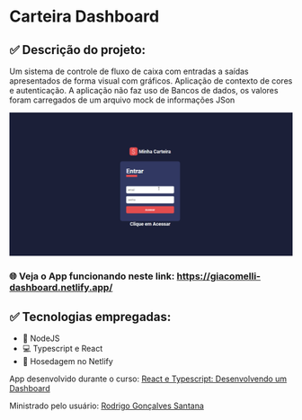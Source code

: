 # Carteira Dashboard

## :white_check_mark: Descrição do projeto:

Um sistema de controle de fluxo de caixa com entradas a saídas apresentados de forma visual com gráficos. Aplicação de contexto de cores e autenticação. A aplicação não faz uso de Bancos de dados, os valores foram carregados de um arquivo mock de informações JSon

![Gif mostrando o sistema em funcionamento](https://github.com/Giacomellivinicius/carteira-dashboard-react/blob/main/dashboard-react.gif?raw=true)

### :globe_with_meridians: Veja o App funcionando neste link: https://giacomelli-dashboard.netlify.app/ 

## :white_check_mark: Tecnologias empregadas:
- :dart: NodeJS
- :computer: Typescript e React
- :rocket: Hosedagem no Netlify

<p> App desenvolvido durante o curso: <a href="https://www.udemy.com/course/react-e-typescript/">React e Typescript: Desenvolvendo um Dashboard</a> </p>
<p> Ministrado pelo usuário: <a href="https://github.com/rodrigorgtic">Rodrigo Gonçalves Santana </a></p>
